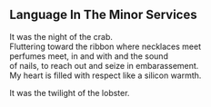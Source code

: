Language In The Minor Services
------------------------------
It was the night of the crab.  
Fluttering toward the ribbon where necklaces meet  
perfumes meet, in and with and the sound  
of nails, to reach out and seize in embarassement.  
My heart is filled with respect like a silicon warmth.  
  
It was the twilight of the lobster.  
